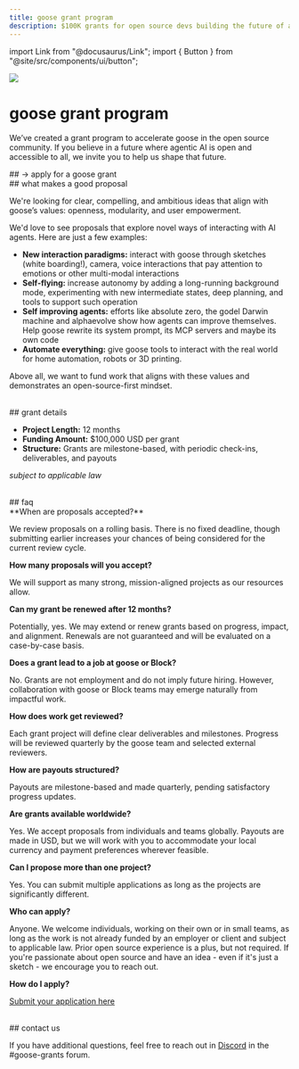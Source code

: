 ```yaml
---
title: goose grant program
description: $100K grants for open source devs building the future of agentic AI.
---
```


import Link from "@docusaurus/Link";
import { Button } from "@site/src/components/ui/button";

![](/img/goose-grant-program.png)

# goose grant program

We’ve created a grant program to accelerate goose in the open source community. If you believe in a future where agentic AI is open and accessible to all, we invite you to help us shape that future.

<Link to="https://forms.gle/psHBhj8xFY8q1nHP7" target="_blank" rel="noopener noreferrer">
    ##  → apply for a goose grant
</Link>

<br/>
  <Link className="button button--primary button-grant">
    ## what makes a good proposal
  </Link>
<br/>

We're looking for clear, compelling, and ambitious ideas that align with goose’s values: openness, modularity, and user empowerment.

We'd love to see proposals that explore novel ways of interacting with AI agents. Here are just a few examples:

- **New interaction paradigms:** interact with goose through sketches (white boarding!), camera, voice interactions that pay attention to emotions or other multi-modal interactions
- **Self-flying:** increase autonomy by adding a long-running background mode, experimenting with new intermediate states, deep planning, and tools to support such operation
- **Self improving agents:** efforts like absolute zero, the godel Darwin machine and alphaevolve show how agents can improve themselves. Help goose rewrite its system prompt, its MCP servers and maybe its own code
- **Automate everything:** give goose tools to interact with the real world for home automation, robots or 3D printing.

Above all, we want to fund work that aligns with these values and demonstrates an open-source-first mindset.


<br/>
  <Link className="button button--primary button-grant">
    ## grant details
  </Link>
<br/>

- **Project Length:** 12 months
- **Funding Amount:** $100,000 USD per grant
- **Structure:** Grants are milestone-based, with periodic check-ins, deliverables, and payouts

_subject to applicable law_

<br/>
  <Link className="button button--primary button-grant">
    ## faq
  </Link>
<br/>
**When are proposals accepted?**

We review proposals on a rolling basis. There is no fixed deadline, though submitting earlier increases your chances of being considered for the current review cycle.

**How many proposals will you accept?**

We will support as many strong, mission-aligned projects as our resources allow.

**Can my grant be renewed after 12 months?**

Potentially, yes. We may extend or renew grants based on progress, impact, and alignment. Renewals are not guaranteed and will be evaluated on a case-by-case basis.

**Does a grant lead to a job at goose or Block?**

No. Grants are not employment and do not imply future hiring. However, collaboration with goose or Block teams may emerge naturally from impactful work.

**How does work get reviewed?**

Each grant project will define clear deliverables and milestones. Progress will be reviewed quarterly by the goose team and selected external reviewers.

**How are payouts structured?**

Payouts are milestone-based and made quarterly, pending satisfactory progress updates.

**Are grants available worldwide?**

Yes. We accept proposals from individuals and teams globally. Payouts are made in USD, but we will work with you to accommodate your local currency and payment preferences wherever feasible.

**Can I propose more than one project?**

Yes. You can submit multiple applications as long as the projects are significantly different.

**Who can apply?**

Anyone. We welcome individuals, working on their own or in small teams, as long as the work is not already funded by an employer or client and subject to applicable law. Prior open source experience is a plus, but not required. If you're passionate about open source and have an idea - even if it's just a sketch - we encourage you to reach out.

**How do I apply?**

[Submit your application here](https://forms.gle/psHBhj8xFY8q1nHP7)


<br/>
  <Link className="button button--primary button-grant">
    ## contact us
  </Link>
<br/>

If you have additional questions, feel free to reach out in [Discord](https://discord.com/channels/1287729918100246654/1397943505216868444) in the #goose-grants forum.

<head>
  <meta property="og:title" content="goose grant program" />
  <meta property="og:type" content="article" />
  <meta property="og:url" content="https://block.github.io/goose/grants" />
  <meta property="og:description" content="$100K grants for open source devs building the future of agentic AI." />
  <meta property="og:image" content="https://block.github.io/goose/assets/images/goose-grant-program-3ede164a454d9f29e779108c63773416.png" />
  <meta name="twitter:card" content="summary_large_image" />
  <meta property="twitter:domain" content="block.github.io/goose" />
  <meta name="twitter:title" content="goose grant program" />
  <meta name="twitter:description" content="$100K grants for open source devs building the future of agentic AI." />
  <meta name="twitter:image" content="https://block.github.io/goose/assets/images/goose-grant-program-3ede164a454d9f29e779108c63773416.png" />
</head>